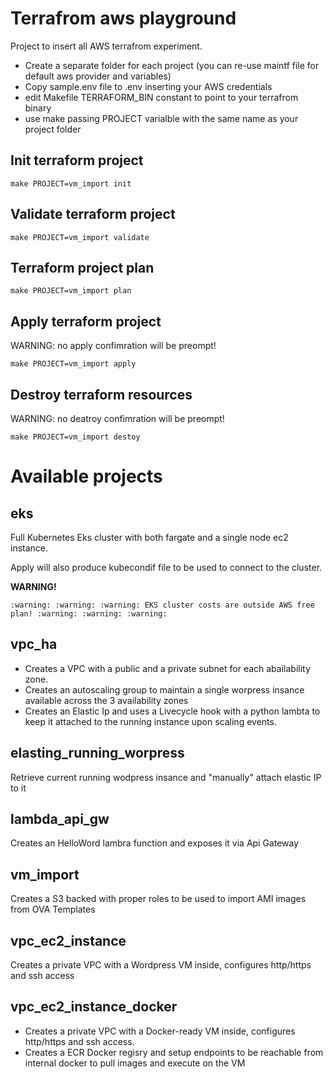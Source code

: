 # Terrafrom aws playground

Project to insert all AWS terrafrom experiment.

* Create a separate folder for each project (you can re-use maintf file for default aws provider and variables)
* Copy sample.env file to .env inserting your AWS credentials
* edit Makefile TERRAFORM_BIN constant to point to your terrafrom binary 
* use make passing PROJECT varialble with the same name as your project folder

## Init terraform project

```
make PROJECT=vm_import init
```

## Validate terraform project

```
make PROJECT=vm_import validate
```

## Terraform project plan

```
make PROJECT=vm_import plan
```

## Apply terraform project

WARNING: no apply confimration will be preompt!

```
make PROJECT=vm_import apply
```

## Destroy terraform resources

WARNING: no deatroy confimration will be preompt!

```
make PROJECT=vm_import destoy
```

# Available projects

## eks
Full Kubernetes Eks cluster with both fargate and a single node ec2 instance.

Apply will also produce kubecondif file to be used to connect to the cluster.

**WARNING!**
```
:warning: :warning: :warning: EKS cluster costs are outside AWS free plan! :warning: :warning: :warning:
```

## vpc_ha

* Creates a VPC with a public and a private subnet for each abailability zone.
* Creates an autoscaling group to maintain a single worpress insance available across the 3 availability zones
* Creates an Elastic Ip and uses a Livecycle hook with a python lambta to keep it attached to the running instance upon scaling events.

## elasting_running_worpress
Retrieve current running wodpress insance and "manually" attach elastic IP to it

## lambda_api_gw

Creates an HelloWord lambra function and exposes it via Api Gateway

## vm_import

Creates a S3 backed with proper roles to be used to import AMI images from OVA Templates
## vpc_ec2_instance

Creates a private VPC with a Wordpress VM inside, configures http/https and ssh access

## vpc_ec2_instance_docker

* Creates a private VPC with a Docker-ready VM inside, configures http/https and ssh access.
* Creates a ECR Docker regisry and setup endpoints to be reachable from internal docker to pull images and execute on the VM
